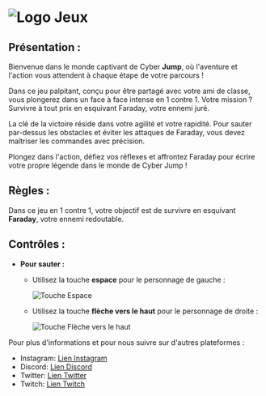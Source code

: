 # ![Logo Jeux](https://github.com/Lioxyze/Video-Game-Brief-2/assets/160881557/35e2b095-b750-42df-9b49-51d756cce8a7)

## Présentation :

Bienvenue dans le monde captivant de Cyber **Jump**, où l'aventure et l'action vous attendent à chaque étape de votre parcours !

Dans ce jeu palpitant, conçu pour être partagé avec votre ami de classe, vous plongerez dans un face à face intense en 1 contre 1. Votre mission ? Survivre à tout prix en esquivant Faraday, votre ennemi juré.

La clé de la victoire réside dans votre agilité et votre rapidité. Pour sauter par-dessus les obstacles et éviter les attaques de Faraday, vous devez maîtriser les commandes avec précision.

Plongez dans l'action, défiez vos réflexes et affrontez Faraday pour écrire votre propre légende dans le monde de Cyber Jump !

## Règles :

Dans ce jeu en 1 contre 1, votre objectif est de survivre en esquivant **Faraday**, votre ennemi redoutable.

## Contrôles :

- **Pour sauter :**
  - Utilisez la touche **espace** pour le personnage de gauche :

    ![Touche Espace](https://github.com/Lioxyze/Video-Game-Brief-2/assets/160881557/7738ef60-05db-4f7b-96a0-5f1d50e4131b)

  - Utilisez la touche **flèche vers le haut** pour le personnage de droite :

    ![Touche Flèche vers le haut](https://github.com/Lioxyze/Video-Game-Brief-2/assets/160881557/d8ee14a8-8569-47a5-8ca5-7fc873573440)

Pour plus d'informations et pour nous suivre sur d'autres plateformes :

- Instagram: [Lien Instagram]([https://www.instagram.com/votrecompte](https://www.instagram.com/lioxyze/))
- Discord: [Lien Discord]([https://discord.gg/votreserveur](https://discord.gg/XkrwNYER4q))
- Twitter: [Lien Twitter]([https://twitter.com/votrecompte](https://twitter.com/lioxyze))
- Twitch: [Lien Twitch]([https://www.twitch.tv/votrecompte](https://www.twitch.tv/lioxyze)https://www.twitch.tv/lioxyze)
